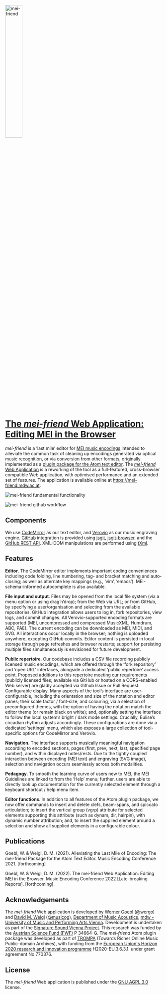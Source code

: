 <img src="https://raw.githubusercontent.com/Signature-Sound-Vienna/mei-friend-online/main/app/static/svg/menu-logo.svg" title="mei-friend" width="33%">

#  [The *mei-friend* Web Application: Editing MEI in the Browser](https://mei-friend.mdw.ac.at)

*mei-friend* is a ‘last mile’ editor for [MEI music encodings](https://music-encoding.org) intended to alleviate the common task of cleaning up encodings generated via optical music recognition, or via conversion from other formats, originally implemented as a [plugin package for the Atom text editor](https://atom.io/packages/mei-friend). The [*mei-friend* Web Application](https://mei-friend.mdw.ac.at) is a reworking of the tool as a full-featured, cross-browser compatible Web application, with optimised performance and an extended set of features. The application is available online at https://mei-friend.mdw.ac.at.

![mei-friend fundamental functionality](https://github.com/Signature-Sound-Vienna/mei-friend-online/blob/develop/demo/mei-friend-01.gif)

![mei-friend github workflow](https://github.com/Signature-Sound-Vienna/mei-friend-online/blob/develop/demo/mei-friend-02.gif)

## Components
We use [CodeMirror](https://codemirror.net) as our text editor, and [Verovio](https://www.verovio.org) as our music engraving engine. [GitHub](https://github.org) integration is provided using [jsgit](https://github.com/creationix/jsgit), [jsgit-browser](https://github.com/LivelyKernel/js-git-browser), and the [GitHub REST API](https://docs.github.com/en/rest). XML-DOM manipulations are performed using [tXml](https://github.com/TobiasNickel/tXml).

## Features

**Editor**. The CodeMirror editor implements important coding conveniences including code folding, line numbering, tag- and bracket matching and auto-closing; as well as alternate key mappings (e.g., ‘vim’, ‘emacs’). MEI-schema-informed autocomplete is also available.

**File input and output**. Files may be opened from the local file system (via a menu option or using drag’n’drop); from the Web via URL; or from GitHub, by specifying a user/organisation and selecting from the available repositories. GitHub integration allows users to log in, fork repositories, view logs, and commit changes. All Verovio-supported encoding formats are supported (MEI, uncompressed and compressed MusicXML, Humdrum, ABC, PAE). The current encoding can be downloaded as MEI, MIDI, and SVG. All interactions occur locally in the browser; nothing is uploaded anywhere, excepting GitHub commits. Editor content is persisted in local storage through page refreshes and browser restarts; support for persisting multiple files simultaneously is envisioned for future development.

**Public repertoire**. Our codebase includes a CSV file recording publicly licensed music encodings, which are offered through the ‘fork repository’ and ‘open URL’ interfaces, alongside a dedicated ‘public repertoire’ access point. Proposed additions to this repertoire meeting our requirements (publicly licensed files; available via GitHub or hosted on a CORS-enabled Web server) are gladly accepted via Github Issue or Pull Request.
Configurable display. Many aspects of the tool’s interface are user-configurable, including the orientation and size of the notation and editor panes; their scale factor / font-size; and colouring, via a selection of preconfigured themes, with the option of having the notation match the editor theme (or remain black on white); and, optionally setting the interface to follow the local system’s bright / dark mode settings. Crucially, Eulise’s circadian rhythm adjusts accordingly. These configurations are done via a dedicated ‘settings’ menu, which also exposes a large collection of tool-specific options for CodeMirror and Verovio.

**Navigation**. The interface supports musically meaningful navigation according to encoded sections, pages (first, prev, next, last, specified page number), and within displayed notes/rests. Due to the tightly coupled interaction between encoding (MEI text) and engraving (SVG image), selection and navigation occurs seamlessly across both modalities.

**Pedagogy**. To smooth the learning curve of users new to MEI, the MEI Guidelines are linked to from the ‘Help’ menu; further, users are able to directly look up documentation for the currently selected element through a keyboard shortcut / help menu item.

**Editor functions**. In addition to all features of the Atom plugin package, we now offer commands to insert and delete clefs, beam-spans, and spiccato articulation; to insert the vertical group (vgrp) attribute for selected elements supporting this attribute (such as dynam, dir, hairpin), with dynamic number attribution; and, to insert the supplied element around a selection and show all supplied elements in a configurable colour.

## Publications
Goebl, W. & Weigl, D. M. (2021). Alleviating the Last Mile of Encoding: The mei-friend Package for the Atom Text Editor. Music Encoding Conference 2021. [forthcoming]

Goebl, W. & Weigl, D. M. (2022). The mei-friend Web Application: Editing MEI in the Browser. Music Encoding Conference 2022 [Late-breaking Reports]. [forthcoming].

## Acknowledgements

The *mei-friend* Web application is developed by [Werner Goebl](https://iwk.mdw.ac.at/werner-goebl) ([@wergo](https://github.com/wergo)) and [David M. Weigl](https://iwk.mdw.ac.at/david-weigl) ([@musicog](https://github.com/musicog)), [Department of Music Acoustics](https://iwk.mdw.ac.at), [mdw - University of Music and Performing Arts Vienna](https://mdw.ac.at). Development is undertaken as part of the [Signature Sound Vienna Project](https://iwk.mdw.ac.at/signature-sound-vienna). This research was funded by the [Austrian Science Fund (FWF)](https://fwf.ac.at) P 34664-G. The *mei-friend* Atom plugin package was developed as part of [TROMPA](https://trompamusic.eu) (Towards Richer Online Music Public-domain Archives), with funding from the [European Union's Horizon 2020 research and innovation programme](https://ec.europa.eu/info/research-and-innovation/funding/funding-opportunities/funding-programmes-and-open-calls/horizon-2020_en) H2020-EU.3.6.3.1. under grant agreement No 770376.





## License
The *mei-friend* Web application is published under the [GNU AGPL 3.0](https://www.gnu.org/licenses/agpl-3.0.html) license.
